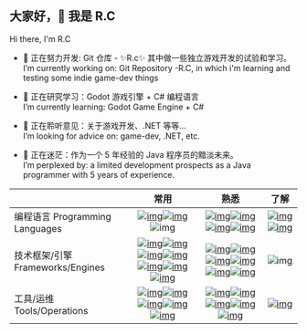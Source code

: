 ## 大家好，👋 我是 R.C
Hi there, I'm R.C

- 🔭 正在努力开发: Git 仓库 - ✨R.c✨ 其中做一些独立游戏开发的试验和学习。</br>
I’m currently working on: Git Repository -R.C, in which i'm learning and testing some indie game-dev things

- 🌱 正在研究学习：Godot 游戏引擎 + C# 编程语言 </br>
I’m currently learning: Godot Game Engine + C# 

- 👯 正在聆听意见：关于游戏开发、.NET 等等... </br>
I’m looking for advice on: game-dev, .NET, etc.

- 🤔 正在迷茫：作为一个 5 年经验的 Java 程序员的黯淡未来。</br>
I’m perplexed by: a limited development prospects as a Java programmer with 5 years of experience. 

|                                  |                             常用                             |                             熟悉                             |                             了解                             |
| -------------------------------- | :----------------------------------------------------------: | :----------------------------------------------------------: | :----------------------------------------------------------: |
| 编程语言 Programming Languages   | [![img](https://camo.githubusercontent.com/41dfd5b9e79424b6191f7771b5286e891619e33bb1f7ffadb604be6548057b3c/68747470733a2f2f696d672e736869656c64732e696f2f62616467652f2d47445363726970742d6c69676874626c75653f7374796c653d666c61742d737175617265266c6f676f3d676f646f74656e67696e65)](https://camo.githubusercontent.com/41dfd5b9e79424b6191f7771b5286e891619e33bb1f7ffadb604be6548057b3c/68747470733a2f2f696d672e736869656c64732e696f2f62616467652f2d47445363726970742d6c69676874626c75653f7374796c653d666c61742d737175617265266c6f676f3d676f646f74656e67696e65)[![img](https://camo.githubusercontent.com/1e48a2f217a230b21b53bdac4fc74b2b137ee8e14b70cbeb3f464008a5c5e174/68747470733a2f2f696d672e736869656c64732e696f2f62616467652f2d432532332d6461726b76696f6c65743f7374796c653d666c61742d737175617265266c6f676f3d646f746e6574)](https://camo.githubusercontent.com/1e48a2f217a230b21b53bdac4fc74b2b137ee8e14b70cbeb3f464008a5c5e174/68747470733a2f2f696d672e736869656c64732e696f2f62616467652f2d432532332d6461726b76696f6c65743f7374796c653d666c61742d737175617265266c6f676f3d646f746e6574)![img](https://camo.githubusercontent.com/98abde4825e6fb59e4428d483687331e5737423a4c0cc2e715e00aa341947390/68747470733a2f2f696d672e736869656c64732e696f2f62616467652f2d4a6176612d6461726b7265643f7374796c653d666c61742d737175617265266c6f676f3d4f7261636c65) | [![img](https://camo.githubusercontent.com/8f9ab30b0cd995597bd887ea130c3ee9522fe1e15d1b3606ddd92110b0d3f4a3/68747470733a2f2f696d672e736869656c64732e696f2f62616467652f2d4b6f746c696e2d707572706c653f7374796c653d666c61742d737175617265266c6f676f3d6b6f746c696e)](https://camo.githubusercontent.com/8f9ab30b0cd995597bd887ea130c3ee9522fe1e15d1b3606ddd92110b0d3f4a3/68747470733a2f2f696d672e736869656c64732e696f2f62616467652f2d4b6f746c696e2d707572706c653f7374796c653d666c61742d737175617265266c6f676f3d6b6f746c696e)[![img](https://camo.githubusercontent.com/ec15f28e8f2d0a7ed5996b7c7fb0edca18311b11ca4ff936295739d9d548df3c/68747470733a2f2f696d672e736869656c64732e696f2f62616467652f2d507974686f6e332d626c75653f7374796c653d666c61742d737175617265266c6f676f3d507974686f6e)](https://camo.githubusercontent.com/ec15f28e8f2d0a7ed5996b7c7fb0edca18311b11ca4ff936295739d9d548df3c/68747470733a2f2f696d672e736869656c64732e696f2f62616467652f2d507974686f6e332d626c75653f7374796c653d666c61742d737175617265266c6f676f3d507974686f6e)[![img](https://camo.githubusercontent.com/dc5bd9c48be9d4cbf9491b873d0e2c63b986c8c93fddd91babf8509b4100a327/68747470733a2f2f696d672e736869656c64732e696f2f62616467652f2d432532422532422d6461726b6f72636869643f7374796c653d666c61742d737175617265266c6f676f3d63706c7573706c7573)](https://camo.githubusercontent.com/dc5bd9c48be9d4cbf9491b873d0e2c63b986c8c93fddd91babf8509b4100a327/68747470733a2f2f696d672e736869656c64732e696f2f62616467652f2d432532422532422d6461726b6f72636869643f7374796c653d666c61742d737175617265266c6f676f3d63706c7573706c7573)[![img](https://camo.githubusercontent.com/9d7400651912e1e09d112eb01bccaab3c757f72d6e0d0e0213de82c2989059b2/68747470733a2f2f696d672e736869656c64732e696f2f62616467652f2d4861736b656c6c2d64696d677261793f7374796c653d666c61742d737175617265266c6f676f3d4861736b656c6c)](https://camo.githubusercontent.com/9d7400651912e1e09d112eb01bccaab3c757f72d6e0d0e0213de82c2989059b2/68747470733a2f2f696d672e736869656c64732e696f2f62616467652f2d4861736b656c6c2d64696d677261793f7374796c653d666c61742d737175617265266c6f676f3d4861736b656c6c) | [![img](https://camo.githubusercontent.com/e6adf3ae863892ba8a2128567449eed3d99e4bd9cd35cd50936db7c6340ad146/68747470733a2f2f696d672e736869656c64732e696f2f62616467652f2d5368656c6c2d706f77646572626c75653f7374796c653d666c61742d737175617265266c6f676f3d506f7765725368656c6c)](https://camo.githubusercontent.com/e6adf3ae863892ba8a2128567449eed3d99e4bd9cd35cd50936db7c6340ad146/68747470733a2f2f696d672e736869656c64732e696f2f62616467652f2d5368656c6c2d706f77646572626c75653f7374796c653d666c61742d737175617265266c6f676f3d506f7765725368656c6c)[![img](https://camo.githubusercontent.com/76e6fc41f327be0710ef6e4e2a1cbfbcdba57e35935fe0ce75eb452dbe309332/68747470733a2f2f696d672e736869656c64732e696f2f62616467652f2d4a6176615363726970742d79656c6c6f773f7374796c653d666c61742d737175617265266c6f676f3d4a617661536372697074)](https://camo.githubusercontent.com/76e6fc41f327be0710ef6e4e2a1cbfbcdba57e35935fe0ce75eb452dbe309332/68747470733a2f2f696d672e736869656c64732e696f2f62616467652f2d4a6176615363726970742d79656c6c6f773f7374796c653d666c61742d737175617265266c6f676f3d4a617661536372697074) |
| 技术框架/引擎 Frameworks/Engines | [![img](https://camo.githubusercontent.com/c3a0b3cc5b06b7ff82173184b3cc79d686e76c17b71e8c878358cdb2b1f26ac9/68747470733a2f2f696d672e736869656c64732e696f2f62616467652f2d4d7953514c2d636f726e666c6f776572626c75653f7374796c653d666c61742d737175617265266c6f676f3d4d7953514c)](https://camo.githubusercontent.com/c3a0b3cc5b06b7ff82173184b3cc79d686e76c17b71e8c878358cdb2b1f26ac9/68747470733a2f2f696d672e736869656c64732e696f2f62616467652f2d4d7953514c2d636f726e666c6f776572626c75653f7374796c653d666c61742d737175617265266c6f676f3d4d7953514c)[![img](https://camo.githubusercontent.com/34e87cd0b1d8c690c049d1c72585ef61dd97016a98098b763b3d315e48e54ff3/68747470733a2f2f696d672e736869656c64732e696f2f62616467652f2d52656469732d6461726b7265643f7374796c653d666c61742d737175617265266c6f676f3d5265646973)](https://camo.githubusercontent.com/34e87cd0b1d8c690c049d1c72585ef61dd97016a98098b763b3d315e48e54ff3/68747470733a2f2f696d672e736869656c64732e696f2f62616467652f2d52656469732d6461726b7265643f7374796c653d666c61742d737175617265266c6f676f3d5265646973)[![img](https://camo.githubusercontent.com/48f551868ee664c3e90612d87a9be1b14fa355d78183b92cab13e51f61989744/68747470733a2f2f696d672e736869656c64732e696f2f62616467652f2d537072696e672d6461726b736561677265656e3f7374796c653d666c61742d737175617265266c6f676f3d537072696e67)](https://camo.githubusercontent.com/48f551868ee664c3e90612d87a9be1b14fa355d78183b92cab13e51f61989744/68747470733a2f2f696d672e736869656c64732e696f2f62616467652f2d537072696e672d6461726b736561677265656e3f7374796c653d666c61742d737175617265266c6f676f3d537072696e67)[![img](https://camo.githubusercontent.com/69c97af625409a4c4a22f7627f4abff45a7b2a192e5308629d57ad0689318e5a/68747470733a2f2f696d672e736869656c64732e696f2f62616467652f2d537072696e67253230426f6f742d677265656e3f7374796c653d666c61742d737175617265266c6f676f3d537072696e67253230426f6f74)](https://camo.githubusercontent.com/69c97af625409a4c4a22f7627f4abff45a7b2a192e5308629d57ad0689318e5a/68747470733a2f2f696d672e736869656c64732e696f2f62616467652f2d537072696e67253230426f6f742d677265656e3f7374796c653d666c61742d737175617265266c6f676f3d537072696e67253230426f6f74)[![img](https://camo.githubusercontent.com/0688b03385d44ef11fb51700127ee6b941ec92ad3e231bc03fbdfbaa3fc858a5/68747470733a2f2f696d672e736869656c64732e696f2f62616467652f2d5a6f6f6b65657065722d6461726b736c617465677261793f7374796c653d666c61742d737175617265)](https://camo.githubusercontent.com/0688b03385d44ef11fb51700127ee6b941ec92ad3e231bc03fbdfbaa3fc858a5/68747470733a2f2f696d672e736869656c64732e696f2f62616467652f2d5a6f6f6b65657065722d6461726b736c617465677261793f7374796c653d666c61742d737175617265)[![img](https://camo.githubusercontent.com/d812889f60569f98a06f10c6d73bc7c8a962fb028436834ccb0a946b0de28bca/68747470733a2f2f696d672e736869656c64732e696f2f62616467652f2d546f6d6361742d79656c6c6f773f7374796c653d666c61742d737175617265266c6f676f3d417061636865253230546f6d636174)](https://camo.githubusercontent.com/d812889f60569f98a06f10c6d73bc7c8a962fb028436834ccb0a946b0de28bca/68747470733a2f2f696d672e736869656c64732e696f2f62616467652f2d546f6d6361742d79656c6c6f773f7374796c653d666c61742d737175617265266c6f676f3d417061636865253230546f6d636174)[![img](https://camo.githubusercontent.com/7ac219989204026d7fd11db73a329d7c897b52d01c097b62605f2c9513a69619/68747470733a2f2f696d672e736869656c64732e696f2f62616467652f2d476f646f742d6c69676874626c75653f7374796c653d666c61742d737175617265266c6f676f3d676f646f74656e67696e65)](https://camo.githubusercontent.com/7ac219989204026d7fd11db73a329d7c897b52d01c097b62605f2c9513a69619/68747470733a2f2f696d672e736869656c64732e696f2f62616467652f2d476f646f742d6c69676874626c75653f7374796c653d666c61742d737175617265266c6f676f3d676f646f74656e67696e65) | [![img](https://camo.githubusercontent.com/f2d86b24a5a69af2613e3aa3e7d905f4a40929b6a227a5b0d4c003877b075483/68747470733a2f2f696d672e736869656c64732e696f2f62616467652f2d4b61666b612d677265793f7374796c653d666c61742d737175617265266c6f676f3d4170616368652532304b61666b61)](https://camo.githubusercontent.com/f2d86b24a5a69af2613e3aa3e7d905f4a40929b6a227a5b0d4c003877b075483/68747470733a2f2f696d672e736869656c64732e696f2f62616467652f2d4b61666b612d677265793f7374796c653d666c61742d737175617265266c6f676f3d4170616368652532304b61666b61)[![img](https://camo.githubusercontent.com/c3b71b553439e2d18feb400158a5ad5148919f42190a9fe806eb135abf0db7e9/68747470733a2f2f696d672e736869656c64732e696f2f62616467652f2d5261626269744d512d7265643f7374796c653d666c61742d737175617265266c6f676f3d5261626269744d51)](https://camo.githubusercontent.com/c3b71b553439e2d18feb400158a5ad5148919f42190a9fe806eb135abf0db7e9/68747470733a2f2f696d672e736869656c64732e696f2f62616467652f2d5261626269744d512d7265643f7374796c653d666c61742d737175617265266c6f676f3d5261626269744d51)[![img](https://camo.githubusercontent.com/0a6cfee4338852e1c2f1bba17b4719a5bf843ae7a45d5be559ec7bda664ae1df/68747470733a2f2f696d672e736869656c64732e696f2f62616467652f2d4d6f6e676f25323044422d736561677265656e3f7374796c653d666c61742d737175617265266c6f676f3d4d6f6e676f4442)](https://camo.githubusercontent.com/0a6cfee4338852e1c2f1bba17b4719a5bf843ae7a45d5be559ec7bda664ae1df/68747470733a2f2f696d672e736869656c64732e696f2f62616467652f2d4d6f6e676f25323044422d736561677265656e3f7374796c653d666c61742d737175617265266c6f676f3d4d6f6e676f4442)[![img](https://camo.githubusercontent.com/6e495a1cae54dd7fbd5c759a1bd14393d58244d0d8b0d77a8249c347a8a397ff/68747470733a2f2f696d672e736869656c64732e696f2f62616467652f2d537072696e67253230436c6f75642532304e6574666c69782d6c696d65677265656e3f7374796c653d666c61742d737175617265266c6f676f3d4e6574666c6978)](https://camo.githubusercontent.com/6e495a1cae54dd7fbd5c759a1bd14393d58244d0d8b0d77a8249c347a8a397ff/68747470733a2f2f696d672e736869656c64732e696f2f62616467652f2d537072696e67253230436c6f75642532304e6574666c69782d6c696d65677265656e3f7374796c653d666c61742d737175617265266c6f676f3d4e6574666c6978)[![img](https://camo.githubusercontent.com/3f8bcbb38d7d7f1d1587eeb93f2d316faee988ec0894839f77dd2b8df5504cbe/68747470733a2f2f696d672e736869656c64732e696f2f62616467652f2d537072696e67253230436c6f7564253230416c69626162612d6d656469756d736561677265656e3f7374796c653d666c61742d737175617265266c6f676f3d416c6962616261253230436c6f7564)](https://camo.githubusercontent.com/3f8bcbb38d7d7f1d1587eeb93f2d316faee988ec0894839f77dd2b8df5504cbe/68747470733a2f2f696d672e736869656c64732e696f2f62616467652f2d537072696e67253230436c6f7564253230416c69626162612d6d656469756d736561677265656e3f7374796c653d666c61742d737175617265266c6f676f3d416c6962616261253230436c6f7564)[![img](https://camo.githubusercontent.com/76cf9fe1db571f1f4fa3e08eac54632d71d0f955fc2da7b7826677888cac37e8/68747470733a2f2f696d672e736869656c64732e696f2f62616467652f2d456c61737469637365617263682d736b79626c75653f7374796c653d666c61742d737175617265266c6f676f3d456c6173746963736561726368)](https://camo.githubusercontent.com/76cf9fe1db571f1f4fa3e08eac54632d71d0f955fc2da7b7826677888cac37e8/68747470733a2f2f696d672e736869656c64732e696f2f62616467652f2d456c61737469637365617263682d736b79626c75653f7374796c653d666c61742d737175617265266c6f676f3d456c6173746963736561726368) | ![img](https://camo.githubusercontent.com/bf6de88f1da4af47243b1f5f041c6e97665ebc8c8c424e972f6751387a5574ee/68747470733a2f2f696d672e736869656c64732e696f2f62616467652f2d556e6974792d736c617465677261793f7374796c653d666c61742d737175617265266c6f676f3d556e697479) |
| 工具/运维 Tools/Operations       | [![img](https://camo.githubusercontent.com/41cb8fd7c84566f57ff49a7dd06ce4c651cf16b9a1986608e09b73c120883a51/68747470733a2f2f696d672e736869656c64732e696f2f62616467652f2d4d6176656e2d626c75653f7374796c653d666c61742d737175617265266c6f676f3d4170616368652532304d6176656e)](https://camo.githubusercontent.com/41cb8fd7c84566f57ff49a7dd06ce4c651cf16b9a1986608e09b73c120883a51/68747470733a2f2f696d672e736869656c64732e696f2f62616467652f2d4d6176656e2d626c75653f7374796c653d666c61742d737175617265266c6f676f3d4170616368652532304d6176656e)[![img](https://camo.githubusercontent.com/307ec57906a3251bd3ac51e0c526da31a7ad1355d90c8a5e93d1e8821099be5d/68747470733a2f2f696d672e736869656c64732e696f2f62616467652f2d4769742d7265643f7374796c653d666c61742d737175617265266c6f676f3d476974)](https://camo.githubusercontent.com/307ec57906a3251bd3ac51e0c526da31a7ad1355d90c8a5e93d1e8821099be5d/68747470733a2f2f696d672e736869656c64732e696f2f62616467652f2d4769742d7265643f7374796c653d666c61742d737175617265266c6f676f3d476974)[![img](https://camo.githubusercontent.com/5fb5e3cdd9cf5c1a0699cff038d158f0c3fbfbf9cb3ceab81d0b20f8400f8278/68747470733a2f2f696d672e736869656c64732e696f2f62616467652f2d496e74656c6c694a253230494445412d626c756576696f6c65743f7374796c653d666c61742d737175617265266c6f676f3d496e74656c6c694a25323049444541)](https://camo.githubusercontent.com/5fb5e3cdd9cf5c1a0699cff038d158f0c3fbfbf9cb3ceab81d0b20f8400f8278/68747470733a2f2f696d672e736869656c64732e696f2f62616467652f2d496e74656c6c694a253230494445412d626c756576696f6c65743f7374796c653d666c61742d737175617265266c6f676f3d496e74656c6c694a25323049444541)[![img](https://camo.githubusercontent.com/cd3d059b93b8ee88ba6fe0b1c1bf134eba073bcbcb4f02831dac85cbaf9cc1ae/68747470733a2f2f696d672e736869656c64732e696f2f62616467652f2d52696465722d707572706c653f7374796c653d666c61742d737175617265266c6f676f3d5269646572)](https://camo.githubusercontent.com/cd3d059b93b8ee88ba6fe0b1c1bf134eba073bcbcb4f02831dac85cbaf9cc1ae/68747470733a2f2f696d672e736869656c64732e696f2f62616467652f2d52696465722d707572706c653f7374796c653d666c61742d737175617265266c6f676f3d5269646572)[![img](https://camo.githubusercontent.com/aba75486cc52a5721a1171616812dd91114377172b81e8c0895427d8260c3052/68747470733a2f2f696d672e736869656c64732e696f2f62616467652f2d4d61726b646f776e2d626c61636b3f7374796c653d666c61742d737175617265266c6f676f3d4d61726b646f776e)](https://camo.githubusercontent.com/aba75486cc52a5721a1171616812dd91114377172b81e8c0895427d8260c3052/68747470733a2f2f696d672e736869656c64732e696f2f62616467652f2d4d61726b646f776e2d626c61636b3f7374796c653d666c61742d737175617265266c6f676f3d4d61726b646f776e) | [![img](https://camo.githubusercontent.com/cd2235f9bfb1a2cf5c11b9e0c63333a820b817a0c74e039d7ee157aa20ebdb40/68747470733a2f2f696d672e736869656c64732e696f2f62616467652f2d4c615465582d7465616c3f7374796c653d666c61742d737175617265266c6f676f3d4c61546558)](https://camo.githubusercontent.com/cd2235f9bfb1a2cf5c11b9e0c63333a820b817a0c74e039d7ee157aa20ebdb40/68747470733a2f2f696d672e736869656c64732e696f2f62616467652f2d4c615465582d7465616c3f7374796c653d666c61742d737175617265266c6f676f3d4c61546558)[![img](https://camo.githubusercontent.com/f3b2cf11e871a4a314309811eb469e33ba76967545cca8451c61b5afbf60d8e1/68747470733a2f2f696d672e736869656c64732e696f2f62616467652f2d4a656e6b696e732d6461726b7265643f7374796c653d666c61742d737175617265266c6f676f3d4a656e6b696e73)](https://camo.githubusercontent.com/f3b2cf11e871a4a314309811eb469e33ba76967545cca8451c61b5afbf60d8e1/68747470733a2f2f696d672e736869656c64732e696f2f62616467652f2d4a656e6b696e732d6461726b7265643f7374796c653d666c61742d737175617265266c6f676f3d4a656e6b696e73)[![img](https://camo.githubusercontent.com/2e670e5e0b21ee195c2a3b4b18041c13c4d0d4faf06a9c198b1f329731264cc6/68747470733a2f2f696d672e736869656c64732e696f2f62616467652f2d4e67696e582d666f72657374677265656e3f7374796c653d666c61742d737175617265266c6f676f3d6e67696e78)](https://camo.githubusercontent.com/2e670e5e0b21ee195c2a3b4b18041c13c4d0d4faf06a9c198b1f329731264cc6/68747470733a2f2f696d672e736869656c64732e696f2f62616467652f2d4e67696e582d666f72657374677265656e3f7374796c653d666c61742d737175617265266c6f676f3d6e67696e78)[![img](https://camo.githubusercontent.com/888805c63b9df46d0b0b48d6c2483a0a62390e0400e85985237ae1292d4ccfd1/68747470733a2f2f696d672e736869656c64732e696f2f62616467652f2d446f636b65722d626c75653f7374796c653d666c61742d737175617265266c6f676f3d446f636b6572)](https://camo.githubusercontent.com/888805c63b9df46d0b0b48d6c2483a0a62390e0400e85985237ae1292d4ccfd1/68747470733a2f2f696d672e736869656c64732e696f2f62616467652f2d446f636b65722d626c75653f7374796c653d666c61742d737175617265266c6f676f3d446f636b6572)[![img](https://camo.githubusercontent.com/c970c3c5a7ae695ad6d71992c98325990a36069790b7dc31bccfa5478e5a6934/68747470733a2f2f696d672e736869656c64732e696f2f62616467652f2d4b756265726e657465732d6461726b626c75653f7374796c653d666c61742d737175617265266c6f676f3d4b756265726e65746573)](https://camo.githubusercontent.com/c970c3c5a7ae695ad6d71992c98325990a36069790b7dc31bccfa5478e5a6934/68747470733a2f2f696d672e736869656c64732e696f2f62616467652f2d4b756265726e657465732d6461726b626c75653f7374796c653d666c61742d737175617265266c6f676f3d4b756265726e65746573) | [![img](https://camo.githubusercontent.com/89b0438716eba330d27cbb373a2c9009e3ce85453cafd5a5a674feb949824fcd/68747470733a2f2f696d672e736869656c64732e696f2f62616467652f2d477261646c652d6461726b677265656e3f7374796c653d666c61742d737175617265266c6f676f3d477261646c65)](https://camo.githubusercontent.com/89b0438716eba330d27cbb373a2c9009e3ce85453cafd5a5a674feb949824fcd/68747470733a2f2f696d672e736869656c64732e696f2f62616467652f2d477261646c652d6461726b677265656e3f7374796c653d666c61742d737175617265266c6f676f3d477261646c65) |

